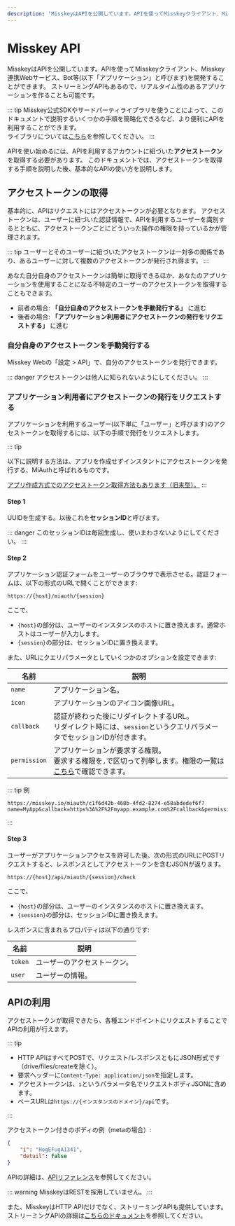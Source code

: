 ```yaml
---
description: 'MisskeyはAPIを公開しています。APIを使ってMisskeyクライアント、Misskey連携Webサービス、Bot等(以下「アプリケーション」と呼びます)を開発することができます。'
---
```


# Misskey API
MisskeyはAPIを公開しています。APIを使ってMisskeyクライアント、Misskey連携Webサービス、Bot等(以下「アプリケーション」と呼びます)を開発することができます。
ストリーミングAPIもあるので、リアルタイム性のあるアプリケーションを作ることも可能です。

::: tip
Misskey公式SDKやサードパーティライブラリを使うことによって、このドキュメントで説明するいくつかの手順を簡略化できるなど、より便利にAPIを利用することができます。\
ライブラリについては[こちら](TODO)を参照してください。
:::

APIを使い始めるには、APIを利用するアカウントに紐づいた**アクセストークン**を取得する必要があります。
このドキュメントでは、アクセストークンを取得する手順を説明した後、基本的なAPIの使い方を説明します。

## アクセストークンの取得
基本的に、APIはリクエストにはアクセストークンが必要となります。
アクセストークンは、ユーザーに紐づいた認証情報で、APIを利用するユーザーを識別するとともに、アクセストークンごとにどういった操作の権限を持っているかが管理されます。

::: tip
ユーザーとそのユーザーに紐づいたアクセストークンは一対多の関係であり、あるユーザーに対して複数のアクセストークンが発行され得ます。
:::

あなた自分自身のアクセストークンは簡単に取得できるほか、あなたのアプリケーションを使用することになる不特定のユーザーのアクセストークンを取得することもできます。

- 前者の場合: **「自分自身のアクセストークンを手動発行する」** に進む
- 後者の場合: **「アプリケーション利用者にアクセストークンの発行をリクエストする」** に進む

### 自分自身のアクセストークンを手動発行する
Misskey Webの「設定 > API」で、自分のアクセストークンを発行できます。

::: danger
アクセストークンは他人に知られないようにしてください。
:::

### アプリケーション利用者にアクセストークンの発行をリクエストする
アプリケーションを利用するユーザー(以下単に「ユーザー」と呼びます)のアクセストークンを取得するには、以下の手順で発行をリクエストします。

::: tip

以下に説明する方法は、アプリを作成せずインスタントにアクセストークンを発行する、MiAuthと呼ばれるものです。

[アプリ作成方式でのアクセストークン取得方法もあります（旧来型）。](./app)
:::

#### Step 1
UUIDを生成する。以後これを**セッションID**と呼びます。

::: danger
このセッションIDは毎回生成し、使いまわさないようにしてください。
:::

#### Step 2
アプリケーション認証フォームをユーザーのブラウザで表示させる。認証フォームは、以下の形式のURLで開くことができます:

```:no-line-numbers
https://{host}/miauth/{session}
```

ここで、
- `{host}`の部分は、ユーザーのインスタンスのホストに置き換えます。通常ホストはユーザーが入力します。
- `{session}`の部分は、セッションIDに置き換えます。

また、URLにクエリパラメータとしていくつかのオプションを設定できます:

| 名前 | 説明 |
| ---- | ---- |
| `name` | アプリケーション名。 |
| `icon` | アプリケーションのアイコン画像URL。 |
| `callback` | 認証が終わった後にリダイレクトするURL。<br>リダイレクト時には、`session`というクエリパラメータでセッションIDが付きます。 |
| `permission` | アプリケーションが要求する権限。<br>要求する権限を`,`で区切って列挙します。権限の一覧は[こちら](./permission.md)で確認できます。 |

::: tip 例
```:no-line-numbers
https://misskey.io/miauth/c1f6d42b-468b-4fd2-8274-e58abdedef6f?name=MyApp&callback=https%3A%2F%2Fmyapp.example.com%2Fcallback&permission=write:notes,write:following,read:drive
```
:::

#### Step 3
ユーザーがアプリケーションアクセスを許可した後、次の形式のURLにPOSTリクエストすると、レスポンスとしてアクセストークンを含むJSONが返ります。

```:no-line-numbers
https://{host}/api/miauth/{session}/check
```

ここで、
- `{host}`の部分は、ユーザーのインスタンスのホストに置き換えます。
- `{session}`の部分は、セッションIDに置き換えます。

レスポンスに含まれるプロパティは以下の通りです:

| 名前 | 説明 |
| ---- | ---- |
| `token` | ユーザーのアクセストークン。 |
| `user` | ユーザーの情報。 |

## APIの利用
アクセストークンが取得できたら、各種エンドポイントにリクエストすることでAPIの利用が行えます。

::: tip

- HTTP APIはすべてPOSTで、リクエスト/レスポンスともにJSON形式です（drive/files/createを除く）。
- 要求ヘッダーに`Content-Type: application/json`を指定します。
- アクセストークンは、`i`というパラメータ名でリクエストボディJSONに含めます。
- ベースURLは`https://{インスタンスのドメイン}/api`です。

:::

アクセストークン付きのボディの例（metaの場合）:

```json
{
    "i": "HogEFugA1341",
    "detail": false
}
```

APIの詳細は、[APIリファレンス](./endpoints.html)を参照してください。

::: warning
MisskeyはRESTを採用していません。
:::

また、MisskeyはHTTP APIだけでなく、ストリーミングAPIも提供しています。ストリーミングAPIの詳細は[こちらのドキュメント](./streaming/index.md)を参照してください。
